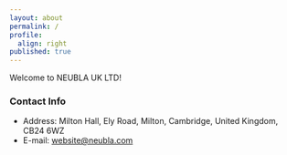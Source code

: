 ```yaml
---
layout: about
permalink: /
profile:
  align: right
published: true
---
```


Welcome to NEUBLA UK LTD!

### Contact Info

* Address: Milton Hall, Ely Road, Milton, Cambridge, United Kingdom, CB24 6WZ
* E-mail: website@neubla.com


